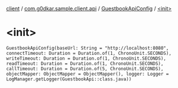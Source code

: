 [client](../../index.md) / [com.g0dkar.sample.client.api](../index.md) / [GuestbookApiConfig](index.md) / [&lt;init&gt;](./-init-.md)

# &lt;init&gt;

`GuestbookApiConfig(baseUrl: String = "http://localhost:8080", connectTimeout: Duration = Duration.of(1, ChronoUnit.SECONDS), writeTimeout: Duration = Duration.of(1, ChronoUnit.SECONDS), readTimeout: Duration = Duration.of(1, ChronoUnit.SECONDS), callTimeout: Duration = Duration.of(5, ChronoUnit.SECONDS), objectMapper: ObjectMapper = ObjectMapper(), logger: Logger = LogManager.getLogger(GuestbookApi::class.java))`